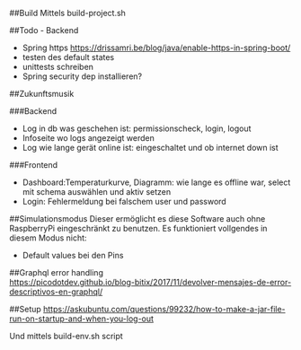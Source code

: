 ##Build
Mittels build-project.sh

##Todo - Backend
* Spring https https://drissamri.be/blog/java/enable-https-in-spring-boot/
* testen des default states
* unittests schreiben
* Spring security dep installieren?

##Zukunftsmusik

###Backend
* Log in db was geschehen ist: permissionscheck, login, logout
* Infoseite wo logs angezeigt werden
* Log wie lange gerät online ist: eingeschaltet und ob internet down ist

###Frontend
* Dashboard:Temperaturkurve, Diagramm: wie lange es offline war, select mit schema auswählen und aktiv setzen
* Login: Fehlermeldung bei falschem user und password

##Simulationsmodus
Dieser ermöglicht es diese Software auch ohne RaspberryPi eingeschränkt zu benutzen. 
Es funktioniert vollgendes in diesem Modus nicht:
* Default values bei den Pins

##Graphql error handling  
https://picodotdev.github.io/blog-bitix/2017/11/devolver-mensajes-de-error-descriptivos-en-graphql/

##Setup
https://askubuntu.com/questions/99232/how-to-make-a-jar-file-run-on-startup-and-when-you-log-out

Und mittels build-env.sh script